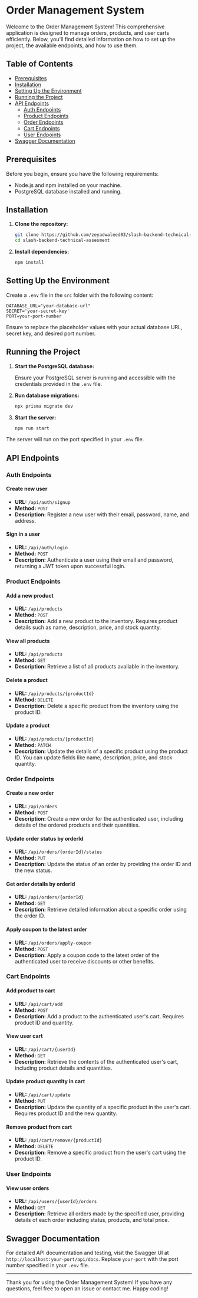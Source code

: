 # Order Management System

Welcome to the Order Management System! This comprehensive application is designed to manage orders, products, and user carts efficiently. Below, you'll find detailed information on how to set up the project, the available endpoints, and how to use them.

## Table of Contents

- [Prerequisites](#prerequisites)
- [Installation](#installation)
- [Setting Up the Environment](#setting-up-the-environment)
- [Running the Project](#running-the-project)
- [API Endpoints](#api-endpoints)
  - [Auth Endpoints](#auth-endpoints)
  - [Product Endpoints](#product-endpoints)
  - [Order Endpoints](#order-endpoints)
  - [Cart Endpoints](#cart-endpoints)
  - [User Endpoints](#user-endpoints)
- [Swagger Documentation](#swagger-documentation)

## Prerequisites

Before you begin, ensure you have the following requirements:

- Node.js and npm installed on your machine.
- PostgreSQL database installed and running.

## Installation

1. **Clone the repository:**

    ```bash
    git clone https://github.com/zeyadwaleed03/slash-backend-technical-assesment.git
    cd slash-backend-technical-assesment
    ```


2. **Install dependencies:**

    ```bash
    npm install
    ```

  

## Setting Up the Environment

Create a `.env` file in the `src` folder with the following content:

```dotenv
DATABASE_URL="your-database-url"
SECRET='your-secret-key'
PORT=your-port-number
```
Ensure to replace the placeholder values with your actual database URL, secret key, and desired port number.

## Running the Project


1. **Start the PostgreSQL database:**

   Ensure your PostgreSQL server is running and accessible with the credentials provided in the `.env` file.

2. **Run database migrations:**

   ```bash
   npx prisma migrate dev
   ```

3. **Start the server:**

   ```bash
   npm run start
   ```

<p>The server will run on the port specified in your <code>.env</code> file.</p><h2>API Endpoints</h2><h3>Auth Endpoints</h3><h4>Create new user</h4><ul><li><strong>URL:</strong> <code>/api/auth/signup</code></li><li><strong>Method:</strong> <code>POST</code></li><li><strong>Description:</strong> Register a new user with their email, password, name, and address.</li></ul><h4>Sign in a user</h4><ul><li><strong>URL:</strong> <code>/api/auth/login</code></li><li><strong>Method:</strong> <code>POST</code></li><li><strong>Description:</strong> Authenticate a user using their email and password, returning a JWT token upon successful login.</li></ul><h3>Product Endpoints</h3><h4>Add a new product</h4><ul><li><strong>URL:</strong> <code>/api/products</code></li><li><strong>Method:</strong> <code>POST</code></li><li><strong>Description:</strong> Add a new product to the inventory. Requires product details such as name, description, price, and stock quantity.</li></ul><h4>View all products</h4><ul><li><strong>URL:</strong> <code>/api/products</code></li><li><strong>Method:</strong> <code>GET</code></li><li><strong>Description:</strong> Retrieve a list of all products available in the inventory.</li></ul><h4>Delete a product</h4><ul><li><strong>URL:</strong> <code>/api/products/{productId}</code></li><li><strong>Method:</strong> <code>DELETE</code></li><li><strong>Description:</strong> Delete a specific product from the inventory using the product ID.</li></ul><h4>Update a product</h4><ul><li><strong>URL:</strong> <code>/api/products/{productId}</code></li><li><strong>Method:</strong> <code>PATCH</code></li><li><strong>Description:</strong> Update the details of a specific product using the product ID. You can update fields like name, description, price, and stock quantity.</li></ul><h3>Order Endpoints</h3><h4>Create a new order</h4><ul><li><strong>URL:</strong> <code>/api/orders</code></li><li><strong>Method:</strong> <code>POST</code></li><li><strong>Description:</strong> Create a new order for the authenticated user, including details of the ordered products and their quantities.</li></ul><h4>Update order status by orderId</h4><ul><li><strong>URL:</strong> <code>/api/orders/{orderId}/status</code></li><li><strong>Method:</strong> <code>PUT</code></li><li><strong>Description:</strong> Update the status of an order by providing the order ID and the new status.</li></ul><h4>Get order details by orderId</h4><ul><li><strong>URL:</strong> <code>/api/orders/{orderId}</code></li><li><strong>Method:</strong> <code>GET</code></li><li><strong>Description:</strong> Retrieve detailed information about a specific order using the order ID.</li></ul><h4>Apply coupon to the latest order</h4><ul><li><strong>URL:</strong> <code>/api/orders/apply-coupon</code></li><li><strong>Method:</strong> <code>POST</code></li><li><strong>Description:</strong> Apply a coupon code to the latest order of the authenticated user to receive discounts or other benefits.</li></ul><h3>Cart Endpoints</h3><h4>Add product to cart</h4><ul><li><strong>URL:</strong> <code>/api/cart/add</code></li><li><strong>Method:</strong> <code>POST</code></li><li><strong>Description:</strong> Add a product to the authenticated user's cart. Requires product ID and quantity.</li></ul><h4>View user cart</h4><ul><li><strong>URL:</strong> <code>/api/cart/{userId}</code></li><li><strong>Method:</strong> <code>GET</code></li><li><strong>Description:</strong> Retrieve the contents of the authenticated user's cart, including product details and quantities.</li></ul><h4>Update product quantity in cart</h4><ul><li><strong>URL:</strong> <code>/api/cart/update</code></li><li><strong>Method:</strong> <code>PUT</code></li><li><strong>Description:</strong> Update the quantity of a specific product in the user's cart. Requires product ID and the new quantity.</li></ul><h4>Remove product from cart</h4><ul><li><strong>URL:</strong> <code>/api/cart/remove/{productId}</code></li><li><strong>Method:</strong> <code>DELETE</code></li><li><strong>Description:</strong> Remove a specific product from the user's cart using the product ID.</li></ul><h3>User Endpoints</h3><h4>View user orders</h4><ul><li><strong>URL:</strong> <code>/api/users/{userId}/orders</code></li><li><strong>Method:</strong> <code>GET</code></li><li><strong>Description:</strong> Retrieve all orders made by the specified user, providing details of each order including status, products, and total price.</li></ul><h2>Swagger Documentation</h2><p>For detailed API documentation and testing, visit the Swagger UI at <code>http://localhost:your-port/api/docs</code>. Replace <code>your-port</code> with the port number specified in your <code>.env</code> file.</p><hr><p>Thank you for using the Order Management System! If you have any questions, feel free to open an issue or contact me. Happy coding!</p>